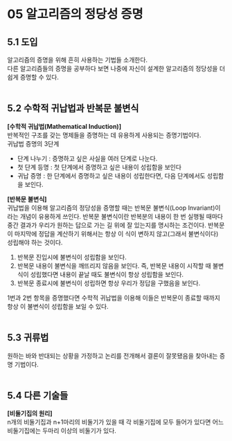 # 05 알고리즘의 정당성 증명

## 5.1 도입
알고리즘의 증명을 위해 흔히 사용하는 기법들 소개한다.  
다른 알고리즘들의 증명을 공부하다 보면 나중에 자신이 설계한 알고리즘의 정당성을 더 쉽게 증명할 수 있다.
<br></br>

## 5.2 수학적 귀납법과 반복문 불변식 
**[수학적 귀납법(Mathematical Induction)]**  
반복적인 구조를 갖는 명제들을 증명하는 데 유용하게 사용되는 증명기법이다.  
귀납법 증명의 3단계
- 단계 나누기 : 증명하고 싶은 사실을 여러 단계로 나눈다.
- 첫 단계 등명 : 첫 단계에서 증명하고 싶은 내용이 성립함을 보인다
- 귀납 증명 : 한 단계에서 증명하고 싶은 내용이 성립한다면, 다음 단계에서도 성립함을 보인다.

**[반복문 불변식]**  
귀납법을 이용해 알고리즘의 정당성을 증명할 때는 반복문 불변식(Loop Invariant)이라는 개념이 유용하게 쓰인다.
반복문 불변식이란 반복분의 내용이 한 번 실행될 때마다 중간 결과가 우리가 원하는 답으로 가는 길 위에 잘 있는지를 명시하는 조건이다.
반복문이 마지막에 정답을 계산하기 위해서는 항상 이 식이 변하지 않고(그래서 불변식이다) 성립해야 하는 것이다.
1. 반복문 진입시에 불변식이 성립함을 보인다.
2. 반복문 내용이 불변식을 깨뜨리지 않음을 보인다. 즉, 반복문 내용이 시작할 때 불변식이 성립했다면 내용이 끝날 때도 불변식이 항상 성립함을 보인다.
3. 반복문 종료시에 불변식이 성립하면 항상 우리가 정답을 구했음을 보인다.

1번과 2번 항목을 증명했다면 수학적 귀납법을 이용해 이들은 반복문이 종료할 때까지 항상 이 불변식이 성립함을 보일 수 있다.
<br></br>

## 5.3 귀류법
원하는 바와 반대되는 상황을 가정하고 논리를 전개해서 결론이 잘못됐음을 찾아내는 증명 기법이다.
<br></br>

## 5.4 다른 기술들
**[비둘기집의 원리]**  
n개의 비둘기집과 n+1마리의 비둘기가 있을 때 각 비둘기집에 모두 들어가 있다면 어느 비둘기집에는 두마리 이상의 비둘기가 있다.
